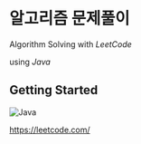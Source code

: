 # 알고리즘 문제풀이
Algorithm Solving with *LeetCode*

using *Java*

## Getting Started
![Java](https://img.shields.io/badge/java-%23ED8B00.svg?style=for-the-badge&logo=openjdk&logoColor=white)

https://leetcode.com/
